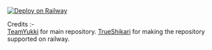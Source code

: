 [![Deploy on Railway](https://railway.app/button.svg)](https://railway.app/new/template/0JxaDw?referralCode=q5lNUS)


Credits :- <br>
[TeamYukki](https://github.com/TeamYukki) for main repository.
[TrueShikari](t.me/TrueShikari) for making the repository supported on railway.
